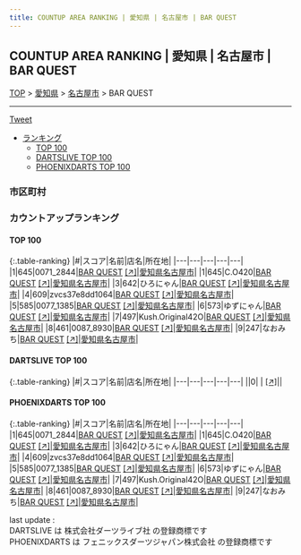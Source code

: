 ```yaml
---
title: COUNTUP AREA RANKING | 愛知県 | 名古屋市 | BAR QUEST
---
```

## COUNTUP AREA RANKING | 愛知県 | 名古屋市 | BAR QUEST

[TOP](/darts/rank/) > [愛知県](/darts/rank/愛知県/) > [名古屋市](/darts/rank/愛知県/名古屋市/) > BAR QUEST

___

<a href="https://twitter.com/share?ref_src=twsrc%5Etfw" data-text="COUNTUP AREA RANKING | 愛知県名古屋市BAR QUEST" class="twitter-share-button" data-hashtags="DARTSLIVE,PHOENIXDARTS,darts,ダーツ" data-show-count="false">Tweet</a>

* [ランキング](#カウントアップランキング)
    * [TOP 100](#top-100)
    * [DARTSLIVE TOP 100](#dartslive-top-100)
    * [PHOENIXDARTS TOP 100](#phoenixdarts-top-100)

### 市区町村

<ul>

</ul>

### カウントアップランキング

#### TOP 100



{:.table-ranking}
|#|スコア|名前|店名|所在地|
|---|---|---|---|---|
|1|645|<span class="rank-name-pd">0071_2844</span>|<a href="/darts/rank/shops/90624.html">BAR QUEST</a> <a href="https://vs.phoenixdarts.com/jp/shop/shopDetailInfo/s_90624?s_seq=90624">[↗]</a>|<a href="/darts/rank/愛知県/名古屋市">愛知県名古屋市</a>|
|1|645|<span class="rank-name-pd">C.O420</span>|<a href="/darts/rank/shops/90624.html">BAR QUEST</a> <a href="https://vs.phoenixdarts.com/jp/shop/shopDetailInfo/s_90624?s_seq=90624">[↗]</a>|<a href="/darts/rank/愛知県/名古屋市">愛知県名古屋市</a>|
|3|642|<span class="rank-name-pd">ひろにゃん</span>|<a href="/darts/rank/shops/90624.html">BAR QUEST</a> <a href="https://vs.phoenixdarts.com/jp/shop/shopDetailInfo/s_90624?s_seq=90624">[↗]</a>|<a href="/darts/rank/愛知県/名古屋市">愛知県名古屋市</a>|
|4|609|<span class="rank-name-pd">zvcs37e8dd1064</span>|<a href="/darts/rank/shops/90624.html">BAR QUEST</a> <a href="https://vs.phoenixdarts.com/jp/shop/shopDetailInfo/s_90624?s_seq=90624">[↗]</a>|<a href="/darts/rank/愛知県/名古屋市">愛知県名古屋市</a>|
|5|585|<span class="rank-name-pd">0077_1385</span>|<a href="/darts/rank/shops/90624.html">BAR QUEST</a> <a href="https://vs.phoenixdarts.com/jp/shop/shopDetailInfo/s_90624?s_seq=90624">[↗]</a>|<a href="/darts/rank/愛知県/名古屋市">愛知県名古屋市</a>|
|6|573|<span class="rank-name-pd">ゆずにゃん</span>|<a href="/darts/rank/shops/90624.html">BAR QUEST</a> <a href="https://vs.phoenixdarts.com/jp/shop/shopDetailInfo/s_90624?s_seq=90624">[↗]</a>|<a href="/darts/rank/愛知県/名古屋市">愛知県名古屋市</a>|
|7|497|<span class="rank-name-pd">Kush.Original42O</span>|<a href="/darts/rank/shops/90624.html">BAR QUEST</a> <a href="https://vs.phoenixdarts.com/jp/shop/shopDetailInfo/s_90624?s_seq=90624">[↗]</a>|<a href="/darts/rank/愛知県/名古屋市">愛知県名古屋市</a>|
|8|461|<span class="rank-name-pd">0087_8930</span>|<a href="/darts/rank/shops/90624.html">BAR QUEST</a> <a href="https://vs.phoenixdarts.com/jp/shop/shopDetailInfo/s_90624?s_seq=90624">[↗]</a>|<a href="/darts/rank/愛知県/名古屋市">愛知県名古屋市</a>|
|9|247|<span class="rank-name-pd">なおみち</span>|<a href="/darts/rank/shops/90624.html">BAR QUEST</a> <a href="https://vs.phoenixdarts.com/jp/shop/shopDetailInfo/s_90624?s_seq=90624">[↗]</a>|<a href="/darts/rank/愛知県/名古屋市">愛知県名古屋市</a>|


#### DARTSLIVE TOP 100



{:.table-ranking}
|#|スコア|名前|店名|所在地|
|---|---|---|---|---|
||0|<span class="rank-name-dl"> </span>|<a href="/darts/rank/shops/.html"></a> <a href="">[↗]</a>|<a href="/darts/rank//"></a>|


#### PHOENIXDARTS TOP 100



{:.table-ranking}
|#|スコア|名前|店名|所在地|
|---|---|---|---|---|
|1|645|<span class="rank-name-pd">0071_2844</span>|<a href="/darts/rank/shops/90624.html">BAR QUEST</a> <a href="https://vs.phoenixdarts.com/jp/shop/shopDetailInfo/s_90624?s_seq=90624">[↗]</a>|<a href="/darts/rank/愛知県/名古屋市">愛知県名古屋市</a>|
|1|645|<span class="rank-name-pd">C.O420</span>|<a href="/darts/rank/shops/90624.html">BAR QUEST</a> <a href="https://vs.phoenixdarts.com/jp/shop/shopDetailInfo/s_90624?s_seq=90624">[↗]</a>|<a href="/darts/rank/愛知県/名古屋市">愛知県名古屋市</a>|
|3|642|<span class="rank-name-pd">ひろにゃん</span>|<a href="/darts/rank/shops/90624.html">BAR QUEST</a> <a href="https://vs.phoenixdarts.com/jp/shop/shopDetailInfo/s_90624?s_seq=90624">[↗]</a>|<a href="/darts/rank/愛知県/名古屋市">愛知県名古屋市</a>|
|4|609|<span class="rank-name-pd">zvcs37e8dd1064</span>|<a href="/darts/rank/shops/90624.html">BAR QUEST</a> <a href="https://vs.phoenixdarts.com/jp/shop/shopDetailInfo/s_90624?s_seq=90624">[↗]</a>|<a href="/darts/rank/愛知県/名古屋市">愛知県名古屋市</a>|
|5|585|<span class="rank-name-pd">0077_1385</span>|<a href="/darts/rank/shops/90624.html">BAR QUEST</a> <a href="https://vs.phoenixdarts.com/jp/shop/shopDetailInfo/s_90624?s_seq=90624">[↗]</a>|<a href="/darts/rank/愛知県/名古屋市">愛知県名古屋市</a>|
|6|573|<span class="rank-name-pd">ゆずにゃん</span>|<a href="/darts/rank/shops/90624.html">BAR QUEST</a> <a href="https://vs.phoenixdarts.com/jp/shop/shopDetailInfo/s_90624?s_seq=90624">[↗]</a>|<a href="/darts/rank/愛知県/名古屋市">愛知県名古屋市</a>|
|7|497|<span class="rank-name-pd">Kush.Original42O</span>|<a href="/darts/rank/shops/90624.html">BAR QUEST</a> <a href="https://vs.phoenixdarts.com/jp/shop/shopDetailInfo/s_90624?s_seq=90624">[↗]</a>|<a href="/darts/rank/愛知県/名古屋市">愛知県名古屋市</a>|
|8|461|<span class="rank-name-pd">0087_8930</span>|<a href="/darts/rank/shops/90624.html">BAR QUEST</a> <a href="https://vs.phoenixdarts.com/jp/shop/shopDetailInfo/s_90624?s_seq=90624">[↗]</a>|<a href="/darts/rank/愛知県/名古屋市">愛知県名古屋市</a>|
|9|247|<span class="rank-name-pd">なおみち</span>|<a href="/darts/rank/shops/90624.html">BAR QUEST</a> <a href="https://vs.phoenixdarts.com/jp/shop/shopDetailInfo/s_90624?s_seq=90624">[↗]</a>|<a href="/darts/rank/愛知県/名古屋市">愛知県名古屋市</a>|


<div class="footer border-top border-gray-light mt-5 pt-3 text-right text-gray">
    last update : <span style="font-weight: italic" id="foot_last_modified"></span><br />
    DARTSLIVE は 株式会社ダーツライブ社 の登録商標です<br />
    PHOENIXDARTS は フェニックスダーツジャパン株式会社 の登録商標です<br />
</div>

<script src="https://cdnjs.cloudflare.com/ajax/libs/jquery.tablesorter/2.31.3/js/jquery.tablesorter.min.js" integrity="sha512-qzgd5cYSZcosqpzpn7zF2ZId8f/8CHmFKZ8j7mU4OUXTNRd5g+ZHBPsgKEwoqxCtdQvExE5LprwwPAgoicguNg==" crossorigin="anonymous" referrerpolicy="no-referrer"></script>
<link rel="stylesheet" href="https://cdnjs.cloudflare.com/ajax/libs/jquery.tablesorter/2.31.3/css/theme.default.min.css" integrity="sha512-wghhOJkjQX0Lh3NSWvNKeZ0ZpNn+SPVXX1Qyc9OCaogADktxrBiBdKGDoqVUOyhStvMBmJQ8ZdMHiR3wuEq8+w==" crossorigin="anonymous" referrerpolicy="no-referrer" />
<script>
$(function() {
    $(".table-ranking").tablesorter({sortList:[[0, 0]]});
    $("#foot_last_modified").text(formatDate(new Date(document.lastModified), 'yyyy-MM-dd HH:mm:ss'));
});
</script>

<script async src="https://platform.twitter.com/widgets.js" charset="utf-8"></script>